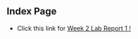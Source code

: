 ## Index Page 



- Click this link for [Week 2 Lab Report 1 !](https://hhundhausen.github.io/CSE15L-LabReports/lab-report-1-week-2.html)




















